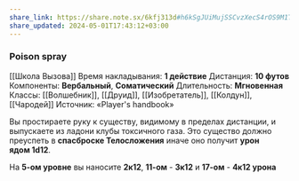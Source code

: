 ```yaml
---
share_link: https://share.note.sx/6kfj313d#h6kSgJUiMujSSCvzXecS4rOS9M1T1zM1BbUWE8l8mW0
share_updated: 2024-05-01T17:43:12+03:00
---
```

### Poison spray
[[Школа Вызова]]
Время накладывания: **1 действие**
Дистанция: **10 футов**
Компоненты: **Вербальный**, **Соматический**
Длительность: **Мгновенная**
Классы: [[Волшебник]], [[Друид]], [[Изобретатель]], [[Колдун]], [[Чародей]]
Источник: «Player's handbook»

Вы простираете руку к существу, видимому в пределах дистанции, и выпускаете из ладони клубы токсичного газа. Это существо должно преуспеть в **спасброске Телосложения** иначе оно получит **урон ядом 1d12**.  
  
На **5-ом уровне** вы наносите **2к12**, **11-ом** - **3к12** и **17-ом** - **4к12 урона**
